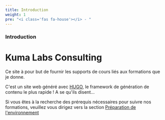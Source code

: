 ```yaml
---
title: Introduction
weight: 1
pre: "<i class='fas fa-house'></i> - "
---
```




### Introduction

# Kuma Labs Consulting 

Ce site à pour but de fournir les supports de cours liés aux formations que je donne.

C'est un site web généré avec [HUGO](gohubo.io), le framework de génération de contenu le plus rapide ! A se qu'ils disent...

Si vous êtes à la recherche des prérequis nécessaires pour suivre nos formations, veuillez vous dirigez vers la section [Préparation de l'environnement](1-préparation/)
